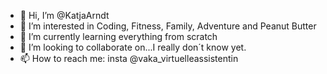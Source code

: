 - 👋 Hi, I’m @KatjaArndt
- 👀 I’m interested in Coding, Fitness, Family, Adventure and Peanut Butter
- 🌱 I’m currently learning everything from scratch
- 💞️ I’m looking to collaborate on...I really don´t know yet.
- 📫 How to reach me: insta @vaka_virtuelleassistentin

<!---
KatjaArndt/KatjaArndt is a ✨ special ✨ repository because its `README.md` (this file) appears on your GitHub profile.
You can click the Preview link to take a look at your changes.
--->
